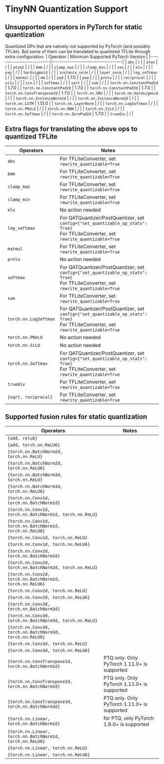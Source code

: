 <!-- Generated by scripts/gen_quantized_docs.py. DO NOT EDIT!!! -->
# TinyNN Quantization Support
## Unsupported operators in PyTorch for static quantization
Quantized OPs that are natively not supported by PyTorch (and possibly TFLite). But some of them can be translated to quantized TFLite through extra configuration.
| Operator                  | Minimum Supported PyTorch Version  |
|---------------------------|------------------------------------|
| `abs` | / |
| `atan` | / |
| `atan2` | / |
| `bmm` | / |
| `clamp_max` | / |
| `clamp_min` | / |
| `cos` | / |
| `elu` | / |
| `exp` | / |
| `hardsigmoid` | / |
| `instance_norm` | / |
| `layer_norm` | / |
| `log_softmax` | / |
| `matmul` | / |
| `mm` | / |
| `pad` | 1.7.0 |
| `pow` | / |
| `prelu` | / |
| `reciprocal` | / |
| `silu` | / |
| `sin` | / |
| `softmax` | / |
| `sqrt` | / |
| `sum` | / |
| `torch.nn.ConstantPad1d` | 1.7.0 |
| `torch.nn.ConstantPad2d` | 1.7.0 |
| `torch.nn.ConstantPad3d` | 1.7.0 |
| `torch.nn.ConvTranspose2d` | 1.7.0 |
| `torch.nn.GRU` | / |
| `torch.nn.Hardsigmoid` | / |
| `torch.nn.InstanceNorm1d` | / |
| `torch.nn.InstanceNorm2d` | / |
| `torch.nn.LSTM` | 1.13.0 |
| `torch.nn.LayerNorm` | / |
| `torch.nn.LogSoftmax` | / |
| `torch.nn.PReLU` | / |
| `torch.nn.RNN` | / |
| `torch.nn.SiLU` | / |
| `torch.nn.Softmax` | / |
| `torch.nn.ZeroPad2d` | 1.7.0 |
| `truediv` | / |
## Extra flags for translating the above ops to quantized TFLite
| Operators                  | Notes  |
|----------------------------|--------|
| `abs` | For TFLiteConverter, set `rewrite_quantizable=True` |
| `bmm` | For TFLiteConverter, set `rewrite_quantizable=True` |
| `clamp_max` | For TFLiteConverter, set `rewrite_quantizable=True` |
| `clamp_min` | For TFLiteConverter, set `rewrite_quantizable=True` |
| `elu` | No action needed |
| `log_softmax` | For QATQuantizer/PostQuantizer, set `config={"set_quantizable_op_stats": True}`<br>For TFLiteConverter, set `rewrite_quantizable=True` |
| `matmul` | For TFLiteConverter, set `rewrite_quantizable=True` |
| `prelu` | No action needed |
| `softmax` | For QATQuantizer/PostQuantizer, set `config={"set_quantizable_op_stats": True}`<br>For TFLiteConverter, set `rewrite_quantizable=True` |
| `sum` | For TFLiteConverter, set `rewrite_quantizable=True` |
| `torch.nn.LogSoftmax` | For QATQuantizer/PostQuantizer, set `config={"set_quantizable_op_stats": True}`<br>For TFLiteConverter, set `rewrite_quantizable=True` |
| `torch.nn.PReLU` | No action needed |
| `torch.nn.SiLU` | No action needed |
| `torch.nn.Softmax` | For QATQuantizer/PostQuantizer, set `config={"set_quantizable_op_stats": True}`<br>For TFLiteConverter, set `rewrite_quantizable=True` |
| `truediv` | For TFLiteConverter, set `rewrite_quantizable=True` |
| `{sqrt, reciprocal}` | For TFLiteConverter, set `rewrite_quantizable=True` |
## Supported fusion rules for static quantization
| Operators                  | Notes  |
|----------------------------|--------|
| `{add, relu6}` |  |
| `{add, torch.nn.ReLU6}` |  |
| `{torch.nn.BatchNorm2d, torch.nn.ReLU}` |  |
| `{torch.nn.BatchNorm2d, torch.nn.ReLU6}` |  |
| `{torch.nn.BatchNorm3d, torch.nn.ReLU}` |  |
| `{torch.nn.BatchNorm3d, torch.nn.ReLU6}` |  |
| `{torch.nn.Conv1d, torch.nn.BatchNorm1d}` |  |
| `{torch.nn.Conv1d, torch.nn.BatchNorm1d, torch.nn.ReLU}` |  |
| `{torch.nn.Conv1d, torch.nn.BatchNorm1d, torch.nn.ReLU6}` |  |
| `{torch.nn.Conv1d, torch.nn.ReLU}` |  |
| `{torch.nn.Conv1d, torch.nn.ReLU6}` |  |
| `{torch.nn.Conv2d, torch.nn.BatchNorm2d}` |  |
| `{torch.nn.Conv2d, torch.nn.BatchNorm2d, torch.nn.ReLU}` |  |
| `{torch.nn.Conv2d, torch.nn.BatchNorm2d, torch.nn.ReLU6}` |  |
| `{torch.nn.Conv2d, torch.nn.ReLU}` |  |
| `{torch.nn.Conv2d, torch.nn.ReLU6}` |  |
| `{torch.nn.Conv3d, torch.nn.BatchNorm3d}` |  |
| `{torch.nn.Conv3d, torch.nn.BatchNorm3d, torch.nn.ReLU}` |  |
| `{torch.nn.Conv3d, torch.nn.BatchNorm3d, torch.nn.ReLU6}` |  |
| `{torch.nn.Conv3d, torch.nn.ReLU}` |  |
| `{torch.nn.Conv3d, torch.nn.ReLU6}` |  |
| `{torch.nn.ConvTranspose1d, torch.nn.BatchNorm1d}` | PTQ only. Only PyTorch 1.11.0+ is supported |
| `{torch.nn.ConvTranspose2d, torch.nn.BatchNorm2d}` | PTQ only. Only PyTorch 1.11.0+ is supported |
| `{torch.nn.ConvTranspose3d, torch.nn.BatchNorm3d}` | PTQ only. Only PyTorch 1.11.0+ is supported |
| `{torch.nn.Linear, torch.nn.BatchNorm1d}` | for PTQ, only PyTorch 1.8.0+ is supported |
| `{torch.nn.Linear, torch.nn.BatchNorm1d, torch.nn.ReLU6}` |  |
| `{torch.nn.Linear, torch.nn.ReLU}` |  |
| `{torch.nn.Linear, torch.nn.ReLU6}` |  |
